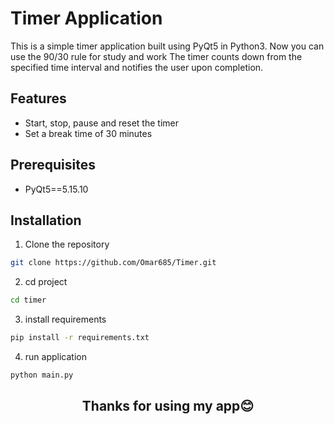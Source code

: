 # Timer Application

This is a simple timer application built using PyQt5 in Python3.
Now you can use the 90/30 rule for study and work
The timer counts down from the specified time interval and notifies the user upon completion.


## Features

- Start, stop, pause and reset the timer
- Set a break time of 30 minutes

## Prerequisites
- PyQt5==5.15.10


## Installation

1. Clone the repository
```sh
git clone https://github.com/Omar685/Timer.git
```

2. cd project
```sh
cd timer
```

3. install requirements
```sh
pip install -r requirements.txt
```

4. run application
```sh
python main.py
```

<center><h2>Thanks for using my app😊</h2></center>